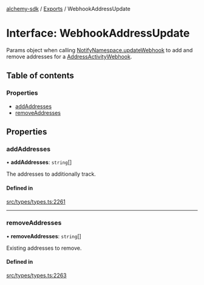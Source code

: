[alchemy-sdk](../README.md) / [Exports](../modules.md) / WebhookAddressUpdate

# Interface: WebhookAddressUpdate

Params object when calling [NotifyNamespace.updateWebhook](../classes/NotifyNamespace.md#updatewebhook) to add and
remove addresses for a [AddressActivityWebhook](AddressActivityWebhook.md).

## Table of contents

### Properties

- [addAddresses](WebhookAddressUpdate.md#addaddresses)
- [removeAddresses](WebhookAddressUpdate.md#removeaddresses)

## Properties

### addAddresses

• **addAddresses**: `string`[]

The addresses to additionally track.

#### Defined in

[src/types/types.ts:2261](https://github.com/alchemyplatform/alchemy-sdk-js/blob/a8bc079/src/types/types.ts#L2261)

___

### removeAddresses

• **removeAddresses**: `string`[]

Existing addresses to remove.

#### Defined in

[src/types/types.ts:2263](https://github.com/alchemyplatform/alchemy-sdk-js/blob/a8bc079/src/types/types.ts#L2263)
